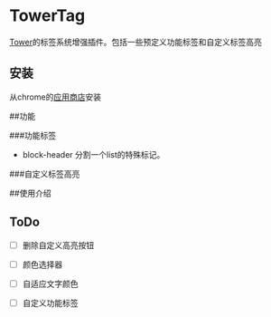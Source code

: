 # TowerTag
[Tower](https://tower.im/)的标签系统增强插件。包括一些预定义功能标签和自定义标签高亮

## 安装

从chrome的[应用商店](https://chrome.google.com/webstore/detail/tower-tag/pkdloleicnhgciodnffcfeimpoialjai?hl=en-US)安装

##功能

###功能标签

* block-header  分割一个list的特殊标记。

###自定义标签高亮

##使用介绍

## ToDo

* [ ] 删除自定义高亮按钮
* [ ] 颜色选择器
* [ ] 自适应文字颜色
* [ ] 自定义功能标签



